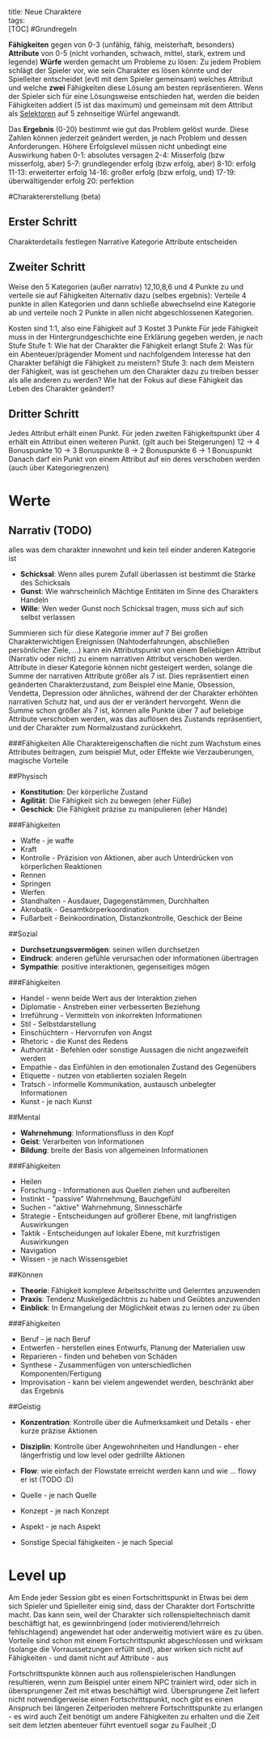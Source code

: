 title: Neue Charaktere  
tags:   
[TOC]
#Grundregeln


**Fähigkeiten** gegen von 0-3 (unfähig, fähig, meisterhaft, besonders)
**Attribute** von 0-5 (nicht vorhanden, schwach, mittel, stark, extrem und legende)
**Würfe** werden gemacht um Probleme zu lösen:
Zu jedem Problem schlägt der Spieler vor, wie sein Charakter es lösen könnte und der Spielleiter entscheidet (evtl mit dem Spieler gemeinsam) welches Attribut und welche **zwei** Fähigkeiten diese Lösung am besten repräsentieren.
Wenn der Spieler sich für eine Lösungsweise entschieden hat, werden die beiden Fähigkeiten addiert (5 ist das maximum) und gemeinsam mit dem Attribut als [Selektoren](home#selektoren) auf 5 zehnseitige Würfel angewandt.

Das **Ergebnis** (0-20) bestimmt wie gut das Problem gelöst wurde. Diese Zahlen können jederzeit geändert werden, je nach Problem und dessen Anforderungen. Höhere Erfolgslevel müssen nicht unbedingt eine Auswirkung haben
0-1: absolutes versagen
2-4: Misserfolg (bzw misserfolg, aber)
5-7: grundlegender erfolg (bzw erfolg, aber)
8-10: erfolg
11-13: erweiterter erfolg 
14-16: großer erfolg (bzw erfolg, und)
17-19: überwältigender erfolg
20: perfektion

#Charaktererstellung (beta)

## Erster Schritt
Charakterdetails festlegen
Narrative Kategorie Attribute entscheiden 




## Zweiter Schritt
Weise den 5 Kategorien (außer narrativ) 12,10,8,6 und 4 Punkte zu und verteile sie auf Fähigkeiten 
Alternativ dazu (selbes ergebnis): 
Verteile 4 punkte in allen Kategorien und dann schließe abwechselnd eine Kategorie ab und verteile noch 2 Punkte in allen nicht abgeschlossenen Kategorien.

Kosten sind 1:1, also eine Fähigkeit auf 3 Kostet 3 Punkte
Für jede Fähigkeit muss in der Hintergrundgeschichte eine Erklärung gegeben werden, je nach Stufe
Stufe 1: Wie hat der Charakter die Fähigkeit erlangt
Stufe 2: Was für ein Abenteuer/prägender Moment und nachfolgendem Interesse hat den Charakter befähigt die Fähigkeit zu meistern?
Stufe 3: nach dem Meistern der Fähigkeit, was ist geschehen um den Charakter dazu zu treiben besser als alle anderen zu werden? Wie hat der Fokus auf diese Fähigkeit das Leben des Charakter geändert?

## Dritter Schritt
Jedes Attribut erhält einen Punkt.
Für jeden zweiten Fähigkeitspunkt über 4 erhält ein Attribut einen weiteren Punkt. (gilt auch bei Steigerungen)
12 -> 4 Bonuspunkte
10 -> 3 Bonuspunkte
8 -> 2 Bonuspunkte
6 -> 1 Bonuspunkt
Danach darf ein Punkt von einem Attribut auf ein deres verschoben werden (auch über Kategoriegrenzen)


# Werte

## Narrativ (TODO)
alles was dem charakter innewohnt und kein teil einder anderen Kategorie ist 

* **Schicksal**: Wenn alles purem Zufall überlassen ist bestimmt die Stärke des Schicksals
* **Gunst**: Wie wahrscheinlich Mächtige Entitäten im Sinne des Charakters Handeln
* **Wille**: Wen weder Gunst noch Schicksal tragen, muss sich auf sich selbst verlassen

Summieren sich für diese Kategorie immer auf 7
Bei großen Charakterwichtigen Ereignissen (Nahtoderfahrungen, abschließen persönlicher Ziele, ...) kann ein Attributspunkt von einem Beliebigen Attribut (Narrativ oder nicht) zu einem narrativen Attribut verschoben werden. Attribute in dieser Kategorie können nicht gesteigert werden, solange die Summe der narrativen Attribute größer als 7 ist. Dies repräsentiert einen geänderten Charakterzustand, zum Beispiel eine Manie, Obsession, Vendetta, Depression oder ähnliches, während der der Charakter erhöhten narrativen Schutz hat, und aus der er verändert hervorgeht.
Wenn die Summe schon größer als 7 ist, können alle Punkte über 7 auf beliebige Attribute verschoben werden, was das auflösen des Zustands repräsentiert, und der Charakter zum Normalzustand zurückkehrt.


###Fähigkeiten
Alle Charaktereigenschaften die nicht zum Wachstum eines Attributes beitragen, zum beispiel Mut, oder Effekte wie Verzauberungen, magische Vorteile

##Physisch

* **Konstitution**: Der körperliche Zustand
* **Agilität**: Die Fähigkeit sich zu bewegen (eher Füße)
* **Geschick**: Die Fähigkeit präzise zu manipulieren (eher Hände)

###Fähigkeiten

* Waffe - je waffe
* Kraft
* Kontrolle - Präzision von Aktionen, aber auch Unterdrücken von körperlichen Reaktionen
* Rennen 
* Springen
* Werfen
* Standhalten - Ausdauer, Dagegenstämmen, Durchhalten
* Akrobatik - Gesamtkörperkoordination
* Fußarbeit - Beinkoordination, Distanzkontrolle, Geschick der Beine

##Sozial

* **Durchsetzungsvermögen**: seinen willen durchsetzen
* **Eindruck**: anderen gefühle verursachen oder informationen übertragen
* **Sympathie**: positive interaktionen, gegenseitiges mögen

###Fähigkeiten

* Handel - wenn beide Wert aus der Interaktion ziehen
* Diplomatie - Anstreben einer verbesserten Beziehung
* Irreführung - Vermitteln von inkorrekten Informationen
* Stil - Selbstdarstellung
* Einschüchtern - Hervorrufen von Angst 
* Rhetoric - die Kunst des Redens
* Authorität - Befehlen oder sonstige Aussagen die nicht angezweifelt werden
* Empathie - das Einfühlen in den emotionalen Zustand des Gegenübers
* Etiquette - nutzen von etablierten sozialen Regeln
* Tratsch - informelle Kommunikation, austausch unbelegter Informationen
* Kunst - je nach Kunst

##Mental

* **Wahrnehmung**: Informationsfluss in den Kopf
* **Geist**: Verarbeiten von Informationen
* **Bildung**: breite der Basis von allgemeinen Informationen

###Fähigkeiten
* Heilen 
* Forschung - Informationen aus Quellen ziehen und aufbereiten
* Instinkt - "passive" Wahrnehmung, Bauchgefühl
* Suchen - "aktive" Wahrnehmung, Sinnesschärfe
* Strategie - Entscheidungen auf größerer Ebene, mit langfristigen Auswirkungen
* Taktik - Entscheidungen auf lokaler Ebene, mit kurzfristigen Auswirkungen
* Navigation
* Wissen - je nach Wissensgebiet

##Können

* **Theorie**: Fähigkeit komplexe Arbeitsschritte und Gelerntes anzuwenden 
* **Praxis**:  Tendenz Muskelgedächtnis zu haben und Geübtes anzuwenden
* **Einblick**:  In Ermangelung der Möglichkeit etwas zu lernen oder zu üben

###Fähigkeiten

* Beruf - je nach Beruf
* Entwerfen - herstellen eines Entwurfs, Planung der Materialien usw
* Reparieren - finden und beheben von Schäden
* Synthese - Zusammenfügen von unterschiedlichen Komponenten/Fertigung 
* Improvisation - kann bei vielem angewendet werden, beschränkt aber das Ergebnis

##Geistig

* **Konzentration**: Kontrolle über die Aufmerksamkeit und Details - eher kurze präzise Aktionen
* **Disziplin**: Kontrolle über Angewohnheiten und Handlungen - eher längerfristig und low level oder gedrillte Aktionen
* **Flow**: wie einfach der Flowstate erreicht werden kann und wie ... flowy er ist (TODO :D) 

* Quelle - je nach Quelle
* Konzept - je nach Konzept
* Aspekt - je nach Aspekt
* Sonstige Special fähigkeiten - je nach Special

# Level up
Am Ende jeder Session gibt es einen Fortschrittspunkt in Etwas bei dem sich Spieler und Spielleiter einig sind, dass der Charakter dort Fortschritte macht. Das kann sein, weil der Charakter sich rollenspieltechnisch damit beschäftigt hat, es gewinnbringend (oder motivierend/lehrreich fehlschlagend) angewendet hat oder anderweitig motiviert wäre es zu üben.
Vorteile sind schon mit einem Fortschrittspunkt abgeschlossen und wirksam (solange die Vorraussetzungen erfüllt sind), aber wirken sich nicht auf Fähigkeiten - und damit nicht auf Attribute - aus

Fortschrittspunkte können auch aus rollenspielerischen Handlungen resultieren, wenn zum Beispiel unter einem NPC trainiert wird, oder sich in übersprungener Zeit mit etwas beschäftigt wird.
Übersprungene Zeit liefert nicht notwendigerweise einen Fortschrittspunkt, noch gibt es einen Anspruch bei längeren Zeitperioden mehrere Fortschrittspunkte zu erlangen - es wird auch Zeit benötigt um andere Fähigkeiten zu erhalten und die Zeit seit dem letzten abenteuer führt eventuell sogar zu Faulheit ;D